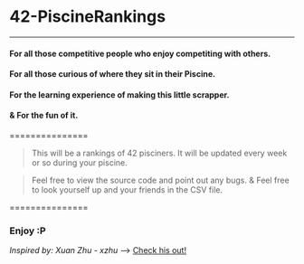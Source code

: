 # 42-PiscineRankings

----

#### For all those competitive people who enjoy competiting with others.
#### For all those curious of where they sit in their Piscine.
#### For the learning experience of making this little scrapper.
#### & For the fun of it.

===============

> This will be a rankings of 42 pisciners.
> It will be updated every week or so during your piscine.

> Feel free to view the source code and point out any bugs.
> & Feel free to look yourself up and your friends in the CSV file.

===============

### Enjoy :P

_Inspired by: Xuan Zhu - xzhu_  ——>  [Check his out!](https://github.com/xlz447/42-Piscine-C-ranking)
